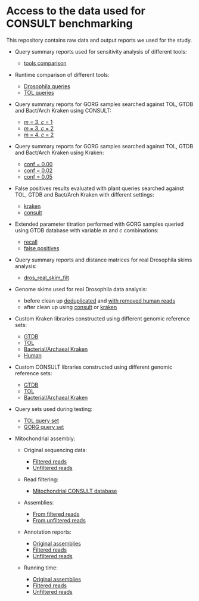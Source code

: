 # Access to the data used for CONSULT benchmarking

This repository contains raw data and output reports we used for the study.

* Query summary reports used for sensitivity analysis of different tools:
    - [tools comparison](https://github.com/noraracht/lsh_raw_data/tree/main/tools_comparison)

* Runtime comparison of different tools:
    - [Drosophila queries](https://github.com/noraracht/lsh_raw_data/tree/main/runtime/dros_queries)
    - [TOL queries](https://github.com/noraracht/lsh_raw_data/tree/main/runtime/tol_queries)

* Query summary reports for GORG samples searched against TOL, GTDB and Bact/Arch Kraken using CONSULT:
    - [*m* = 3, *c* = 1](https://github.com/noraracht/lsh_raw_data/tree/main/gorg_p3c1_consult)
    - [*m* = 3, *c* = 2](https://github.com/noraracht/lsh_raw_data/tree/main/gorg_p3c2_consult)
    - [*m* = 4, *c* = 2](https://github.com/noraracht/lsh_raw_data/tree/main/gorg_p4c2_consult)

* Query summary reports for GORG samples searched against TOL, GTDB and Bact/Arch Kraken using Kraken:
    - [conf = 0.00](https://github.com/noraracht/lsh_raw_data/tree/main/gorg_conf0.00_kraken)
    - [conf = 0.02](https://github.com/noraracht/lsh_raw_data/tree/main/gorg_conf0.02_kraken)
    - [conf = 0.05](https://github.com/noraracht/lsh_raw_data/tree/main/gorg_conf0.05_kraken)
    
* False positives results evaluated with plant queries searched against TOL, GTDB and Bact/Arch Kraken with different settings:
    - [kraken](https://github.com/noraracht/lsh_raw_data/tree/main/gorg_FP_kraken)
    - [consult](https://github.com/noraracht/lsh_raw_data/tree/main/gorg_FP_consult)
    
* Extended parameter titration performed with GORG samples queried using GTDB database with variable *m* and *c* combinations:
    - [recall](https://github.com/noraracht/lsh_raw_data/tree/main/ext_par_titr_recall)
    - [false positives](https://github.com/noraracht/lsh_raw_data/tree/main/ext_par_titr_fp)
    
* Query summary reports and distance matrices for real Drosophila skims analysis:
    - [dros_real_skim_filt](https://github.com/noraracht/lsh_raw_data/tree/main/dros_real_skim_filt)
    
* Genome skims used for real Drosophila data analysis:
    - before clean up [deduplicated](https://drive.google.com/file/d/1m6-OCLy3_tML2LsnCG50MtOZI2cfOc4-/view?usp=sharing) and [with removed human reads](https://drive.google.com/file/d/1emUYbI2xn8Uxc9SdE_LbJawD7vXUzfxF/view?usp=sharing)
    - after clean up using [consult](https://drive.google.com/file/d/1zZCA3-Kmf0X2iR-zA3uIHKimjRohPwd2/view?usp=sharing) or [kraken](https://drive.google.com/file/d/1wJmA9WzZ9zuHAysZeVQLFIzX2r-V7JPf/view?usp=sharing)

* Custom Kraken libraries constructed using different genomic reference sets:
    - [GTDB](https://drive.google.com/file/d/1hX9TykpwDsH26MRct63rzoET5aeHPolh/view?usp=sharing)
    - [TOL](https://drive.google.com/file/d/1jEOSKxjl9phZ85t23XwG57XET_7RmsiX/view?usp=sharing)
    - [Bacterial/Archaeal Kraken](https://drive.google.com/file/d/1TEadVT1KPle_ljNKvd9nV7IY6VNfjOyT/view?usp=sharing)
    - [Human](https://drive.google.com/file/d/1lnMR2sf82_7Mloj1gKac-Fxt1_0vU9Ne/view?usp=sharing)

* Custom CONSULT libraries constructed using different genomic reference sets:
    - [GTDB](https://drive.google.com/file/d/1MQJAXmZiTurumlZpvNoMLB0tKWGM_VE4/view?usp=sharing)
    - [TOL](https://drive.google.com/file/d/1sA9HFjWoU2jZ2vjd98pHVDEFRzOKMImk/view?usp=sharing)
    - [Bacterial/Archaeal Kraken](https://drive.google.com/file/d/1jeZB6b6aXl06BpPPsjM8oQA4xingJ1Dq/view?usp=sharing)
    
* Query sets used during testing:
    - [TOL query set](https://drive.google.com/file/d/1bBqU6uL1tNRmecHI052g0q7drrwybONm/view?usp=sharing)
    - [GORG query set](https://drive.google.com/file/d/1-C_ZCl2wbQk-QnGtk2z6yfLErNd_V87L/view?usp=sharing)

* Mitochondrial assembly:
    * Original sequencing data:
        - [Filtered reads](https://drive.google.com/file/d/1I1lFSuS0ltdk4tuOnLM-G3lUYvJ4HvWv/view?usp=sharing)
        - [Unfiltered reads](https://drive.google.com/file/d/1oywrGq6pQq9wjP-SFmt8qaOxdQ13eOrH/view?usp=sharing)

    * Read filtering:
        - [Mitochondrial CONSULT database](https://drive.google.com/file/d/1mFD3dYFrJKqUkWlkRHbrQt-6eG-_K5vI/view?usp=sharing)
        
    * Assemblies:
        - [From filtered reads](https://drive.google.com/file/d/1-C_ZCl2wbQk-QnGtk2z6yfLErNd_V87L/view?usp=sharing)
        - [From unfiltered reads](https://drive.google.com/file/d/1-C_ZCl2wbQk-QnGtk2z6yfLErNd_V87L/view?usp=sharing)
       
    * Annotation reports:
        - [Original assemblies](https://github.com/noraracht/lsh_raw_data/tree/main/mitos_annot_original)
        - [Filtered reads](https://github.com/noraracht/lsh_raw_data/tree/main/mitos_annot_filt)
        - [Unfiltered reads](https://github.com/noraracht/lsh_raw_data/tree/main/mitos_annot_unfilt)
        
    * Running time:
        - [Original assemblies](https://github.com/noraracht/lsh_raw_data/tree/main/mitos_annot_original)
        - [Filtered reads](https://github.com/noraracht/lsh_raw_data/tree/main/mitos_annot_filt)
        - [Unfiltered reads](https://github.com/noraracht/lsh_raw_data/tree/main/mitos_annot_unfilt)
    

   
    
   
<!--* Query summary reports and distance matrices used for simulation experiment with overlapping contaminants:
    - [Dros_contam_overlap_k35_conf0.0.zip](https://github.com/noraracht/kraken_raw_data/blob/master/Dros_contam_overlap_k35_conf0.0.zip)-->


<!--* Query summary reports and distance matrices used for simulation experiment with overlapping contaminants:
    - [Dros_contam_overlap_k35_conf0.0.zip](https://github.com/noraracht/kraken_raw_data/blob/master/Dros_contam_overlap_k35_conf0.0.zip)-->
    
<!--* archive:   tar -zcvf BacArcKraken_FPplants_kraken_conf0.00.tar.gz BacArcKraken_FPplants_kraken_conf0.00
      unarchive: tar -xvzf BacArcKraken_FPplants_kraken_conf0.00.tar.gz-->
